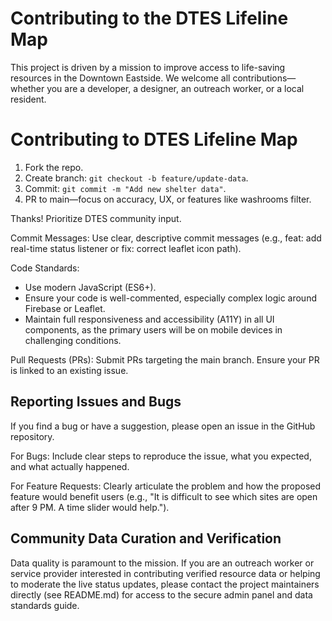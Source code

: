 # Contributing to the DTES Lifeline Map

This project is driven by a mission to improve access to life-saving resources in the Downtown Eastside. We welcome all contributions—whether you are a developer, a designer, an outreach worker, or a local resident.

# Contributing to DTES Lifeline Map

1. Fork the repo.
2. Create branch: `git checkout -b feature/update-data`.
3. Commit: `git commit -m "Add new shelter data"`.
4. PR to main—focus on accuracy, UX, or features like washrooms filter.

Thanks! Prioritize DTES community input.

Commit Messages: Use clear, descriptive commit messages (e.g., feat: add real-time status listener or fix: correct leaflet icon path).

Code Standards:

- Use modern JavaScript (ES6+).
- Ensure your code is well-commented, especially complex logic around Firebase or Leaflet.
- Maintain full responsiveness and accessibility (A11Y) in all UI components, as the primary users will be on mobile devices in challenging conditions.

Pull Requests (PRs): Submit PRs targeting the main branch. Ensure your PR is linked to an existing issue.

## Reporting Issues and Bugs

If you find a bug or have a suggestion, please open an issue in the GitHub repository.

For Bugs: Include clear steps to reproduce the issue, what you expected, and what actually happened.

For Feature Requests: Clearly articulate the problem and how the proposed feature would benefit users (e.g., "It is difficult to see which sites are open after 9 PM. A time slider would help.").

## Community Data Curation and Verification

Data quality is paramount to the mission. If you are an outreach worker or service provider interested in contributing verified resource data or helping to moderate the live status updates, please contact the project maintainers directly (see README.md) for access to the secure admin panel and data standards guide.
